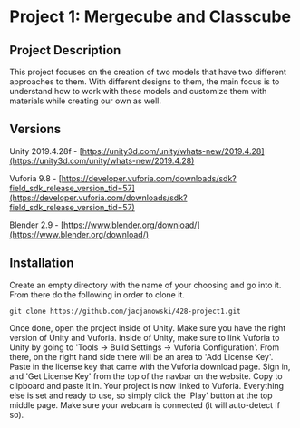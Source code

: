 # Project 1: Mergecube and Classcube 

## Project Description
This project focuses on the creation of two models that have two different approaches to them. With different designs to them, the main focus is to understand how to work with these models and customize them with materials while creating our own as well.

## Versions
Unity 2019.4.28f - [https://unity3d.com/unity/whats-new/2019.4.28](https://unity3d.com/unity/whats-new/2019.4.28) 

Vuforia 9.8 - [https://developer.vuforia.com/downloads/sdk?field_sdk_release_version_tid=57](https://developer.vuforia.com/downloads/sdk?field_sdk_release_version_tid=57)

Blender 2.9 - [https://www.blender.org/download/](https://www.blender.org/download/)


## Installation
Create an empty directory with the name of your choosing and go into it. From there do the following in order to clone it.
```
git clone https://github.com/jacjanowski/428-project1.git
```
Once done, open the project inside of Unity. Make sure you have the right version of Unity and Vuforia. Inside of Unity, make sure to link Vuforia to Unity by going to 'Tools -> Build Settings -> Vuforia Configuration'. From there, on the right hand side there will be an area to 'Add License Key'. Paste in the license key that came with the Vuforia download page. Sign in, and 'Get License Key' from the top of the navbar on the website. Copy to clipboard and paste it in. Your project is now linked to Vuforia. Everything else is set and ready to use, so simply click the 'Play' button at the top middle page. Make sure your webcam is connected (it will auto-detect if so).
